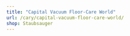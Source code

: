 ```yaml
---
title: "Capital Vacuum Floor-Care World"
url: /cary/capital-vacuum-floor-care-world/
shop: Staubsauger
---
```

